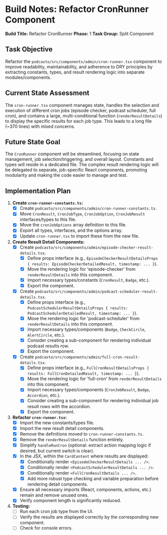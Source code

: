 # Build Notes: Refactor CronRunner Component

**Build Title:** Refactor CronRunner
**Phase:** 1
**Task Group:** Split Component

## Task Objective

Refactor the `podcasto/src/components/admin/cron-runner.tsx` component to improve readability, maintainability, and adherence to DRY principles by extracting constants, types, and result rendering logic into separate modules/components.

## Current State Assessment

The `cron-runner.tsx` component manages state, handles the selection and execution of different cron jobs (episode checker, podcast scheduler, full cron), and contains a large, multi-conditional function (`renderResultDetails`) to display the specific results for each job type. This leads to a long file (~370 lines) with mixed concerns.

## Future State Goal

The `CronRunner` component will be streamlined, focusing on state management, job selection/triggering, and overall layout. Constants and types will reside in a dedicated file. The complex result rendering logic will be delegated to separate, job-specific React components, promoting modularity and making the code easier to manage and test.

## Implementation Plan

1.  **Create `cron-runner-constants.ts`:**
    *   [x] Create `podcasto/src/components/admin/cron-runner-constants.ts`.
    *   [x] Move `CronResult`, `CronJobType`, `CronJobOption`, `CronJobResult` interfaces/types to this file.
    *   [x] Move the `cronJobOptions` array definition to this file.
    *   [x] Export all types, interfaces, and the options array.
    *   [x] Update `cron-runner.tsx` to import these from the new file.

2.  **Create Result Detail Components:**
    *   [x] Create `podcasto/src/components/admin/episode-checker-result-details.tsx`.
        *   [x] Define props interface (e.g., `EpisodeCheckerResultDetailsProps { results: EpisodeCheckerDetailedResult, timestamp: ... }`).
        *   [x] Move the rendering logic for 'episode-checker' from `renderResultDetails` into this component.
        *   [x] Import necessary types/constants (`CronResult`, `Badge`, etc.).
        *   [x] Export the component.
    *   [x] Create `podcasto/src/components/admin/podcast-scheduler-result-details.tsx`.
        *   [x] Define props interface (e.g., `PodcastSchedulerResultDetailsProps { results: PodcastSchedulerDetailedResult, timestamp: ... }`).
        *   [x] Move the rendering logic for 'podcast-scheduler' from `renderResultDetails` into this component.
        *   [x] Import necessary types/components (`Badge`, `CheckCircle`, `AlertCircle`, etc.).
        *   [x] Consider creating a sub-component for rendering individual podcast results row.
        *   [x] Export the component.
    *   [x] Create `podcasto/src/components/admin/full-cron-result-details.tsx`.
        *   [x] Define props interface (e.g., `FullCronResultDetailsProps { results: FullCronDetailedResult, timestamp: ... }`).
        *   [x] Move the rendering logic for 'full-cron' from `renderResultDetails` into this component.
        *   [x] Import necessary types/components (`CronJobResult`, `Badge`, `Accordion`, etc.).
        *   [x] Consider creating a sub-component for rendering individual job result rows with the accordion.
        *   [x] Export the component.

3.  **Refactor `cron-runner.tsx`:**
    *   [x] Import the new constants/types file.
    *   [x] Import the new result detail components.
    *   [x] Remove the definitions moved to `cron-runner-constants.ts`.
    *   [x] Remove the `renderResultDetails` function entirely.
    *   [x] Simplify `handleRunCron` (optional: extract action mapping logic if desired, but current switch is clear).
    *   [x] In the JSX, within the `CardContent` where results are displayed:
        *   [x] Conditionally render `<EpisodeCheckerResultDetails ... />`.
        *   [x] Conditionally render `<PodcastSchedulerResultDetails ... />`.
        *   [x] Conditionally render `<FullCronResultDetails ... />`.
        *   [x] Add more robust type checking and variable preparation before rendering detail components.
    *   [x] Ensure all necessary imports (React, components, actions, etc.) remain and remove unused ones.
    *   [x] Verify component length is significantly reduced.

4.  **Testing:**
    *   [ ] Run each cron job type from the UI.
    *   [ ] Verify the results are displayed correctly by the corresponding new component.
    *   [ ] Check for console errors. 